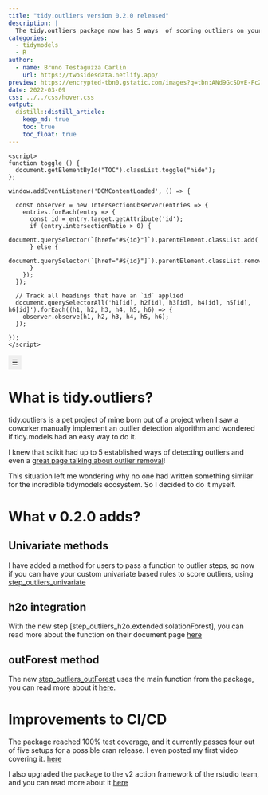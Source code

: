 ```yaml
---
title: "tidy.outliers version 0.2.0 released"
description: |
  The tidy.outliers package now has 5 ways  of scoring outliers on your data!
categories:
  - tidymodels
  - R
author:
  - name: Bruno Testaguzza Carlin
    url: https://twosidesdata.netlify.app/
preview: https://encrypted-tbn0.gstatic.com/images?q=tbn:ANd9GcSDvE-FcZtiyIvEPBjf_UGXqeEOXh-iVx2K3g&usqp=CAU
date: 2022-03-09
css: ../../css/hover.css
output:
  distill::distill_article:
    keep_md: true
    toc: true
    toc_float: true
---
```



<!-- TOC JAVASCRIPT ELEMENTS -->

```{=html}
<script>
function toggle () {
  document.getElementById("TOC").classList.toggle("hide");
};

window.addEventListener('DOMContentLoaded', () => {

  const observer = new IntersectionObserver(entries => {
    entries.forEach(entry => {
      const id = entry.target.getAttribute('id');
      if (entry.intersectionRatio > 0) {
        document.querySelector(`[href="#${id}"]`).parentElement.classList.add('active');
      } else {
        document.querySelector(`[href="#${id}"]`).parentElement.classList.remove('active');
      }
    });
  });

  // Track all headings that have an `id` applied
  document.querySelectorAll('h1[id], h2[id], h3[id], h4[id], h5[id], h6[id]').forEach((h1, h2, h3, h4, h5, h6) => {
    observer.observe(h1, h2, h3, h4, h5, h6);
  });
  
});
</script>
```

<!-- TOC HTML ELEMENTS -->

<input type="button" class="d-article-with-toc" id="TOC" value="&#x2630" title="Toggle (Hide/Show) Table of Contents" alt="Toggle button for hiding/showing the Table of Contents" onclick="toggle()" style="padding:7px; border: 0px;"/>



# What is tidy.outliers?

tidy.outliers is a pet project of mine born out of a project when I saw a coworker manually implement an outlier detection algorithm and wondered if tidy.models had an easy way to do it.

I knew that scikit had up to 5 established ways of detecting outliers and even a [great page talking about outlier removal](https://scikit-learn.org/stable/modules/outlier_detection.html)!

This situation left me wondering why no one had written something similar for the incredible tidymodels ecosystem. So I decided to do it myself.

# What v 0.2.0 adds?

## Univariate methods

I have added a method for users to pass a function to outlier steps, so now if you can have your custom univariate based rules to score outliers,  using [step_outliers_univariate](https://brunocarlin.github.io/tidy.outliers/reference/step_outliers_univariate.html)


## h2o integration

With the new step [step_outliers_h2o.extendedIsolationForest], you can read more about the function on their document page [here](https://docs.h2o.ai/h2o/latest-stable/h2o-docs/data-science/eif.html) 

## outForest method

The new [step_outliers_outForest](https://brunocarlin.github.io/tidy.outliers/reference/step_outliers_outForest.html) uses the main function from the package, you can read more about it [here](https://github.com/mayer79/outForest).


# Improvements to CI/CD

The package reached 100% test coverage, and it currently passes four out of five setups for a possible cran release. I even posted my first video covering it. [here](https://www.youtube.com/watch?v=U_Ahxcq_6Sk)

I also upgraded the package to the v2 action framework of the rstudio team, and you can read more about it [here](https://github.com/r-lib/actions)
```{.r .distill-force-highlighting-css}
```
